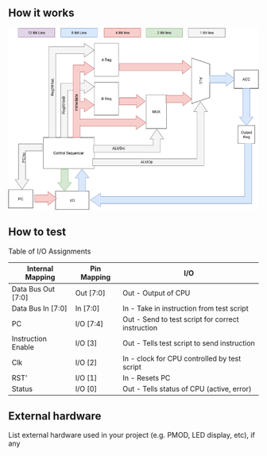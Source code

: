 <!---

This file is used to generate your project datasheet. Please fill in the information below and delete any unused
sections.

You can also include images in this folder and reference them in the markdown. Each image must be less than
512 kb in size, and the combined size of all images must be less than 1 MB.
-->

## How it works

![Block Diagram](8BitCPUDiagram.png "Block Diagram")

## How to test

Table of I/O Assignments

| Internal Mapping | Pin Mapping | I/O |
| ---------------- | ----------- | --- |
| Data Bus Out [7:0] | Out [7:0] | Out - Output of CPU |
| Data Bus In [7:0] | In [7:0] | In - Take in instruction from test script |
| PC | I/O [7:4] | Out - Send to test script for correct instruction |
| Instruction Enable | I/O [3] | Out - Tells test script to send instruction |
| Clk | I/O [2] | In - clock for CPU controlled by test script |
| RST' | I/O [1] | In - Resets PC |
| Status | I/O [0] | Out - Tells status of CPU (active, error) |

## External hardware

List external hardware used in your project (e.g. PMOD, LED display, etc), if any
